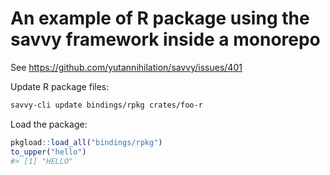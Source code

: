 # An example of R package using the savvy framework inside a monorepo

See <https://github.com/yutannihilation/savvy/issues/401>

Update R package files:

```sh
savvy-cli update bindings/rpkg crates/foo-r
```

Load the package:

```r
pkgload::load_all("bindings/rpkg")
to_upper("hello")
#> [1] "HELLO"
```
